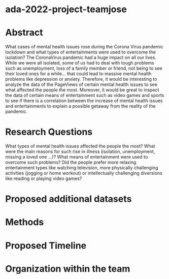 # ada-2022-project-teamjose

# Abstract

What cases of mental health issues rose during the Corona Virus pandemic lockdown and what types of entertainments were used to overcome the isolation?
The CoronaVirus pandemic had a huge impact on all our lives. While we were all isolated, some of us had to deal with tough problems such as unemployment, loss of a family member or friend, not being to see their loved ones for a while… that could lead to massive mental health problems like depression or anxiety. Therefore, it would be interesting to analyze the data of the PageViews of certain mental health issues to see what affected the people the most. Moreover, it would be great to inspect the data of certain means of entertainment such as video games and sports to see if there is a correlation between the increase of mental health issues and entertainments to explain a possible getaway from the reality of the pandemic.

# Research Questions

What types of mental health issues affected the people the most? What were the main reasons for such rise in illness (isolation, unemployment, missing a loved one ...)?
What means of entertainment were used to overcome such problems?
Did the people prefer more relaxing entertainment types like watching television, more physically challenging activities (jogging or home workout) or intellectually challenging diversions like reading or playing video games?

# Proposed additional datasets


# Methods

# Proposed Timeline


# Organization within the team

